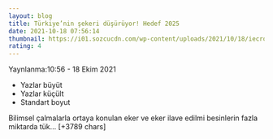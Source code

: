 ```yaml
--- 
layout: blog
title: Türkiye’nin şekeri düşürüyor! Hedef 2025
date: 2021-10-18 07:56:14
thumbnail: https://i01.sozcucdn.com/wp-content/uploads/2021/10/18/iecrop/seker_16_9_1634543691-670x371.jpg
rating: 4
---
```

Yaynlanma:10:56 - 18 Ekim 2021
<ul><li>Yazlar büyüt</li><li>Yazlar küçült</li><li>Standart boyut</li></ul>
Bilimsel çalmalarla ortaya konulan eker ve eker ilave edilmi besinlerin fazla miktarda tük… [+3789 chars]